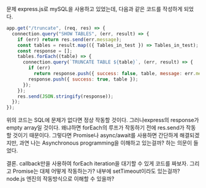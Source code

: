 문제
express.js로 mySQL을 사용하고 있었는데, 다음과 같은 코드를 작성하게 되었다.

```js
app.get("/truncate", (req, res) => {
  connection.query("SHOW TABLES", (err, result) => {
    if (err) return res.send(err.message);
    const tables = result.map(({ Tables_in_test }) => Tables_in_test);
    const response = [];
    tables.forEach((table) => {
      connection.query(`TRUNCATE TABLE ${table}`, (err, result) => {
        if (err)
          return response.push({ success: false, table, message: err.message });
        response.push({ success: true, table });
      });
    });
    res.send(JSON.stringify(response));
  });
});
```

위의 코드는 SQL에 문제가 없다면 정상 작동할 것이다. 그러나express의 response가 empty array일 것이다. 왜냐하면 forEach의 루프가 작동하기 전에 res.send가 작동할 것이기 때문이다. 그렇다면 Promise나 async/await를 사용하면 간단하게 해결되겠지만, 과연 나는 Asynchronous programming을 이해하고 있는걸까? 하는 의문이 들었다.

결론. callback만을 사용하여 forEach iteration을 대기할 수 있게 코드를 짜보자. 그리고 Promise는 대체 어떻게 작동하는가? 내부에 setTimeout이라도 있는걸까? node.js 엔진의 작동방식으로 이해할 수 있을까? 
